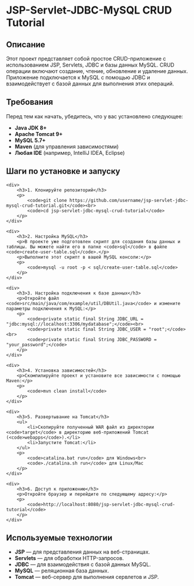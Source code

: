 <div>

<div>
    <h1>JSP-Servlet-JDBC-MySQL CRUD Tutorial</h1>
</div>

<div>
    <h2>Описание</h2>
    <p>
        Этот проект представляет собой простое CRUD-приложение с использованием JSP, Servlets, JDBC и базы данных MySQL.
        CRUD операции включают создание, чтение, обновление и удаление данных. Приложение подключается к MySQL с помощью JDBC
        и взаимодействует с базой данных для выполнения этих операций.
    </p>
</div>

<div>
    <h2>Требования</h2>
    <p>Перед тем как начать, убедитесь, что у вас установлено следующее:</p>
    <ul>
        <li><strong>Java JDK 8+</strong></li>
        <li><strong>Apache Tomcat 9+</strong></li>
        <li><strong>MySQL 5.7+</strong></li>
        <li><strong>Maven</strong> (для управления зависимостями)</li>
        <li><strong>Любая IDE</strong> (например, IntelliJ IDEA, Eclipse)</li>
    </ul>
</div>

<div>
    <h2>Шаги по установке и запуску</h2>

    <div>
        <h3>1. Клонируйте репозиторий</h3>
        <p>
            <code>git clone https://github.com/username/jsp-servlet-jdbc-mysql-crud-tutorial.git</code><br>
            <code>cd jsp-servlet-jdbc-mysql-crud-tutorial</code>
        </p>
    </div>

    <div>
        <h3>2. Настройка MySQL</h3>
        <p>В проекте уже подготовлен скрипт для создания базы данных и таблицы. Вы можете найти его в папке <code>sql</code> в файле <code>create-user-table.sql</code>.</p>
        <p>Выполните этот скрипт в вашей MySQL консоли:</p>
        <p>
            <code>mysql -u root -p < sql/create-user-table.sql</code>
        </p>
    </div>

    <div>
        <h3>3. Настройка подключения к базе данных</h3>
        <p>Откройте файл <code>src/main/java/com/example/util/DBUtil.java</code> и измените параметры подключения к MySQL:</p>
        <p>
            <code>private static final String JDBC_URL = "jdbc:mysql://localhost:3306/mydatabase";</code><br>
            <code>private static final String JDBC_USER = "root";</code><br>
            <code>private static final String JDBC_PASSWORD = "your_password";</code>
        </p>
    </div>

    <div>
        <h3>4. Установка зависимостей</h3>
        <p>Скомпилируйте проект и установите все зависимости с помощью Maven:</p>
        <p>
            <code>mvn clean install</code>
        </p>
    </div>

    <div>
        <h3>5. Развертывание на Tomcat</h3>
        <ul>
            <li>Скопируйте полученный WAR файл из директории <code>target</code> в директорию веб-приложений Tomcat (<code>webapps</code>).</li>
            <li>Запустите Tomcat:</li>
        </ul>
        <p>
            <code>catalina.bat run</code> для Windows<br>
            <code>./catalina.sh run</code> для Linux/Mac
        </p>
    </div>

    <div>
        <h3>6. Доступ к приложению</h3>
        <p>Откройте браузер и перейдите по следующему адресу:</p>
        <p>
            <code>http://localhost:8080/jsp-servlet-jdbc-mysql-crud-tutorial</code>
        </p>
    </div>
</div>

<div>
    <h2>Используемые технологии</h2>
    <ul>
        <li><strong>JSP</strong> — для представления данных на веб-страницах.</li>
        <li><strong>Servlets</strong> — для обработки HTTP-запросов.</li>
        <li><strong>JDBC</strong> — для взаимодействия с базой данных MySQL.</li>
        <li><strong>MySQL</strong> — реляционная база данных.</li>
        <li><strong>Tomcat</strong> — веб-сервер для выполнения сервлетов и JSP.</li>
    </ul>
</div>


</div>
